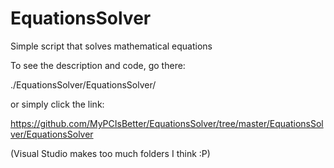 EquationsSolver
===============

Simple script that solves mathematical equations


To see the description and code, go there:

./EquationsSolver/EquationsSolver/

or simply click the link:

https://github.com/MyPCIsBetter/EquationsSolver/tree/master/EquationsSolver/EquationsSolver

(Visual Studio makes too much folders I think :P)
